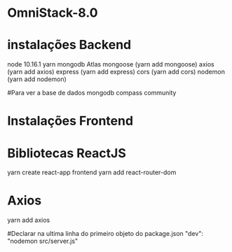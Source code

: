 # OmniStack-8.0

# instalações Backend
node 10.16.1
yarn
mongodb Atlas
mongoose (yarn add mongoose)
axios (yarn add axios)
express (yarn add express)
cors (yarn add cors)
nodemon (yarn add nodemon)

#Para ver a base de dados 
mongodb compass community


# Instalações Frontend

# Bibliotecas ReactJS
yarn create react-app frontend
yarn add react-router-dom

# Axios
yarn add axios



#Declarar na ultima linha do primeiro objeto do package.json
"dev": "nodemon src/server.js"